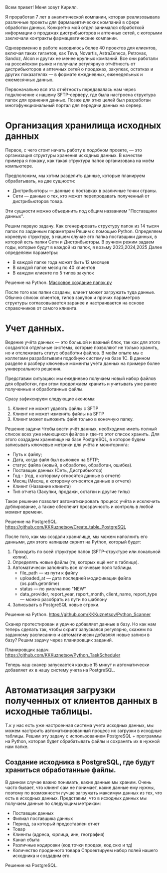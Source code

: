 Всем привет!
Меня зовут Кирилл.

Я проработал 7 лет в аналитической компании, которая реализовывала различные проекты для фармацевтических компаний в сфере обработки данных.
Конкретно мой отдел занимался обработкой информации о продажах дистрибьюторов и аптечных сетей, с которыми заключали контракты фармацевтические компании.

Одновременно в работе находилось более 40 проектов для клиентов, включая таких гигантов, как Teva, Novartis, AstraZeneca, Petrovax, Sandoz, Alcon и других не менее крупных компаний. Все они работали на российском рынке и получали регулярную отчётность от дистрибьюторов и аптечных сетей о продажах, закупках, остатках и других показателях — в формате ежедневных, еженедельных и ежемесячных данных.

Первоначально вся эта отчётность передавалась нам через подключение к нашему SFTP-серверу, где была настроена структура папок для хранения данных. Позже для этих целей был разработан многофункциональный портал для передачи данных на сервер.

# Организация хранилища исходных данных

Первое, с чего стоит начать работу в подобном проекте, — это организация структуры хранения исходных данных.
В качестве примера я покажу, как такая структура папок организована на моём компьютере.

Предположим, мы хотим разделить данные, которые планируем обрабатывать, на две сущности:

- Дистрибьюторы — данные о поставках в различные точки страны.
- Сети — данные о тех, кто может перепродавать полученный от дистрибьюторов товар.

Эти сущности можно объединить под общим названием "Поставщики данных".

Решим первую задачу.
Как сгенерировать структуру папок из 14 тысяч папок по заданным параметрам
Решим с помощью Python.
Определяем корневую структуру, в нашем случае это папка поставщики данных, в которой есть папки Сети и Дистрибьюторы.
В ручном режим задаем годы, которые будут в каждой из папок, я возьму 2023,2024,2025
Далее определяем параметры:
- В каждой папке года может быть 12 месяцев
- В каждой папке месяц по 40 клиентов
- В каждом клиенте по 5 типов закупок

Решение на Python.
[Массовое создание папок.py](https://github.com/KKKuznetsov/folder_generator_python)

После того как папки созданы, клиент может загружать туда данные.
Обычно список клиентов, типов закупок и прочих параметров структуры согласовывается заранее и настраивается на основе справочников от самого клиента.

# Учет данных.

Ведение учёта данных — это большой и важный блок, так как для этого создаются отдельные системы, которые позволяют не только хранить, но и отслеживать статус обработки файлов.
В моём опыте мы с коллегами разрабатывали подобную систему на базе 1С. В данном разделе я разберу ключевые моменты учёта данных на примере более универсального решения.

Представим ситуацию: мы ежедневно получаем новый набор файлов для обработки, при этом продолжаем хранить и учитывать уже ранее полученные и обработанные файлы.

Сразу зафиксируем следующие аксиомы:

1. Клиент не может удалять файлы с SFTP
2. Клиент не может изменять файлы на SFTP
3. Клиент может выложить файл только в конечную папку.

Решение задачи
Чтобы вести учёт данных, необходимо иметь полный список всех уже имеющихся файлов и где-то этот список хранить.
Для этого создадим хранилище на базе PostgreSQL, в которое будем записывать ключевые метрики для учёта и мониторинга:

- Путь к файлу;
- Дата, когда файл был выложен на SFTP;
- статус файла (новый, в обработке, обработан, ошибка).
- Поставщик данных (Сеть, Дистрибьютор)
- Год - (год, к которому относятся данные в отчете)
- Месяц (Месяц, к которому относятся данные в отчете)
- Клиент (Название клиента)
- Тип отчета (Закупки, продажи, остатки и другие типы)

Такое решение позволит автоматизировать процесс учёта и исключить дублирование, а также обеспечит прозрачность и контроль в любой момент времени.

Решение на PostgreSQL.
https://github.com/KKKuznetsov/Create_table_PostgreSQL

После того, как мы создали хранилище, мы можем наполнить его данными, для этого напишем скрипт на Python, который будет:

1. Проходить по всей структуре папок (SFTP-структуре или локальной копии).
2. Определять новые файлы (те, которых ещё нет в таблице).
3. Автоматически заполнять все ключевые поля таблицы.
   - file_path — из пути к файлу
   - uploaded_at — дата последней модификации файла (os.path.getmtime)
   - status — по умолчанию "NEW"
   - data_provider, report_year, report_month, client_name, report_type — можно разобрать из пути по шаблону
4. Записывать в PostgreSQL новые строки.

Решение на Python.
https://github.com/KKKuznetsov/Python_Scanner

Сканер протестирован и удачно добавляет данные в базу.
Но как нам теперь сделать так, чтобы скрипт запускался регулярно, скажем по заданному расписанию и автоматически добавлял новые записи в базу?
Решим задачу через планировщик заданий.

Планировщик задач.
https://github.com/KKKuznetsov/Python_TaskScheduler

Теперь наш сканер запускается каждые 15 минут и автоматически добавляет их в нашу систему учета на PostgreSQL.

# Автоматизация загрузки полученных от клиентов данных в исходные таблицы.
Т.к у нас есть уже настроенная система учета исходных данных, мы можем настроить автоматизированный процесс их загрузки в исходные таблицы.
Решим эту задачу с использованием PostgreSQL + программы на Python, которая будет обрабатывать файлы и сохранять их в нужной нам папке.

## Создание исходника в PostgreSQL, где будут храниться обработанные файлы.
В данном случае важно понимать, какие данные мы храним.
Очень часто бывает, что клиент сам не понимает, какие данные ему нужны, поэтому по возможности лучше загружать максимум данных из тех, что есть в исходных данных.
Представим, что в исходных данных мы получаем данные по следующим метрикам:
- Поставщик данных
- Филиал поставщика данных
- Период, за который предоставлен отчет
- Товар
- Клиенты (адреса, юрлица, инн, география)
- Канал сбыта
- Различные кодировки (код точки продаж, код скю и тд)
- Количество проданного товара
Спроектируем набор полей нашего исходника и создадим его.

Решение на PostgreSQL.





   

